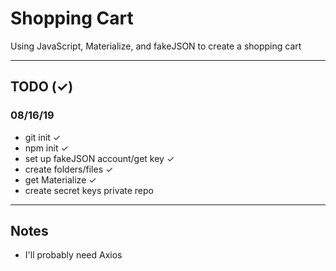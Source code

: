 # Shopping Cart

Using JavaScript, Materialize, and fakeJSON to create a shopping cart

---
## TODO (&#10003;)
### 08/16/19
- git init &#10003;
- npm init &#10003;
- set up fakeJSON account/get key &#10003;
- create folders/files &#10003;
- get Materialize &#10003;
- create secret keys private repo
---
## Notes
- I'll probably need Axios